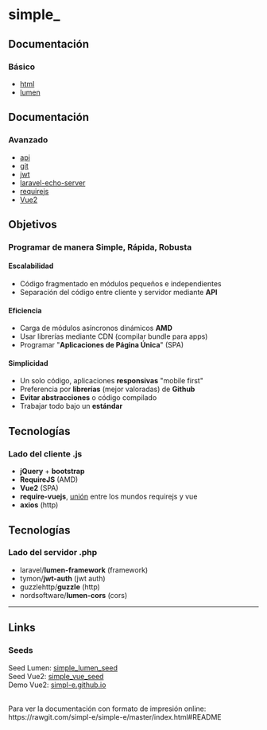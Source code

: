 
# simple_

## Documentación
### Básico

- [html](#html)
- [lumen](#lumen)

## Documentación
### Avanzado

- [api](#api)
- [git](#git)
- [jwt](#jwt)
- [laravel-echo-server](#laravel-echo-server)
- [requirejs](#requirejs)
- [Vue2](#vue)

## Objetivos
### Programar de manera Simple, Rápida, Robusta

#### Escalabilidad
- Código fragmentado en módulos pequeños e independientes
- Separación del código entre cliente y servidor mediante **API**

#### Eficiencia
- Carga de módulos asíncronos dinámicos **AMD**
- Usar librerías mediante CDN (compilar bundle para apps)
- Programar "**Aplicaciones de Página Única**" (SPA)

#### Simplicidad
- Un solo código, aplicaciones **responsivas** "mobile first"
- Preferencia por **librerías** (mejor valoradas) de **Github**
- **Evitar abstracciones** o código compilado
- Trabajar todo bajo un **estándar**

## Tecnologías
### Lado del cliente .js

- **jQuery** + **bootstrap**
- **RequireJS** (AMD)
- **Vue2** (SPA)
- **require-vuejs**, [unión](https://github.com/edgardleal/require-vuejs) entre los mundos requirejs y vue
- **axios** (http)

## Tecnologías
### Lado del servidor .php

- laravel/**lumen-framework** (framework)
- tymon/**jwt-auth** (jwt auth)
- guzzlehttp/**guzzle** (http)
- nordsoftware/**lumen-cors** (cors)

---

## Links
### Seeds

Seed Lumen:
[simple_lumen_seed](https://github.com/simpl-e/simple_lumen_seed)  
Seed Vue2:
[simple_vue_seed](https://github.com/simpl-e/simple_vue_seed)  
Demo Vue2:
[simpl-e.github.io](http://simpl-e.github.io)  

<div class="d-none">
  <br>
    Para ver la documentación con formato de impresión online: https://rawgit.com/simpl-e/simple-e/master/index.html#README
</div>
